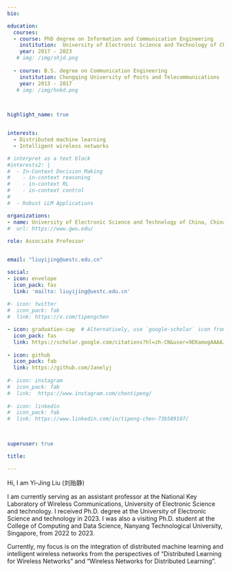 ```yaml
---
bio: 

education:
  courses:
  - course: PhD degree on Information and Communication Engineering
    institution:  University of Electronic Science and Technology of China
    year: 2017 - 2023  
   # img: /img/shjd.png
    
  - course: B.S. degree on Communication Engineering 
    institution: Chongqing University of Posts and Telecommunications
    year: 2013 - 2017
   # img: /img/hnkd.png


    
highlight_name: true


interests:
  - Distributed machine learning
  - Intelligent wireless networks

# interpret as a text block
#interests2: | 
#  - In-Context Decision Making
#    - in-context reasoning
#    - in-context RL
#    - in-context control
#
#  - Robust LLM Applications

organizations:
- name: University of Electronic Science and Technology of China, China
#  url: https://www.gwu.edu/
  
role: Associate Professor


email: "liuyijing@uestc.edu.cn"

social:
- icon: envelope
  icon_pack: fas
  link: 'mailto: liuyijing@uestc.edu.cn'
  
#- icon: twitter
#  icon_pack: fab
#  link: https://x.com/tipengchen

- icon: graduation-cap  # Alternatively, use `google-scholar` icon from `ai` icon pack
  icon_pack: fas
  link: https://scholar.google.com/citations?hl=zh-CN&user=9EKamogAAAAJ&view_op=list_works&sortby=pubdate
  
- icon: github
  icon_pack: fab
  link: https://github.com/Janelyj
  
#- icon: instagram
#  icon_pack: fab
#  link:  https://www.instagram.com/chentipeng/
  
#- icon: linkedin
#  icon_pack: fab
#  link: https://www.linkedin.com/in/tipeng-chen-73b589107/
    


superuser: true

title: 

---
```


Hi, I am Yi-Jing Liu (刘贻静)

I am currently serving as an assistant professor at the National Key Laboratory of Wireless Communications, University of Electronic Science and technology. I received Ph.D. degree at the University of Electronic Science and technology in 2023. I was also a visiting Ph.D. student at the College of Computing and Data Science, Nanyang Technological University, Singapore, from 2022 to 2023.


Currently, my focus is on the integration of distributed machine learning and intelligent wireless networks from the perspectives of “Distributed Learning for Wireless Networks” and “Wireless Networks for Distributed Learning”. 
